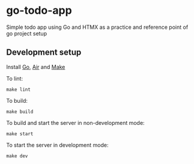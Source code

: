 # go-todo-app
Simple todo app using Go and HTMX as a practice and reference point of go project setup

## Development setup

Install [Go](https://go.dev/doc/install), [Air](https://github.com/air-verse/air) and [Make](https://www.gnu.org/software/make/)

To lint:

`make lint`

To build:

`make build`

To build and start the server in non-development mode:

`make start`

To start the server in development mode:

`make dev`
